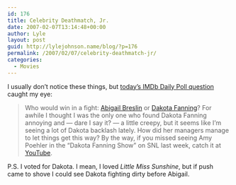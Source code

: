 ```yaml
---
id: 176
title: Celebrity Deathmatch, Jr.
date: 2007-02-07T13:14:48+00:00
author: Lyle
layout: post
guid: http://lylejohnson.name/blog/?p=176
permalink: /2007/02/07/celebrity-deathmatch-jr/
categories:
  - Movies
---
```

I usually don&#8217;t notice these things, but [today&#8217;s IMDb Daily Poll question](http://imdb.com/poll/results/2007-02-07) caught my eye: 

> Who would win in a fight: [Abigail Breslin](http://imdb.com/name/nm1113550/) or [Dakota Fanning](http://imdb.com/name/nm0266824/)? For awhile I thought I was the only one who found Dakota Fanning annoying and &#8212; dare I say it? &#8212; a little creepy, but it seems like I&#8217;m seeing a lot of Dakota backlash lately. How did her managers manage to let things get this way? By the way, if you missed seeing Amy Poehler in the &#8220;Dakota Fanning Show&#8221; on SNL last week, catch it at [YouTube](http://www.youtube.com/watch?v=AcNDzrfU0Ss).

P.S. I voted for Dakota. I mean, I loved _Little Miss Sunshine_, but if push came to shove I could see Dakota fighting dirty before Abigail.